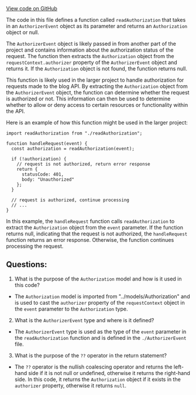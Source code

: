 [View code on GitHub](https://github.com/gaerongsalon/blog/src/handlers/authorization/readAuthorization.ts)

The code in this file defines a function called `readAuthorization` that takes in an `AuthorizerEvent` object as its parameter and returns an `Authorization` object or null. 

The `AuthorizerEvent` object is likely passed in from another part of the project and contains information about the authorization status of the request. The function then extracts the `Authorization` object from the `requestContext.authorizer` property of the `AuthorizerEvent` object and returns it. If the `Authorization` object is not found, the function returns null.

This function is likely used in the larger project to handle authorization for requests made to the blog API. By extracting the `Authorization` object from the `AuthorizerEvent` object, the function can determine whether the request is authorized or not. This information can then be used to determine whether to allow or deny access to certain resources or functionality within the API.

Here is an example of how this function might be used in the larger project:

```
import readAuthorization from "./readAuthorization";

function handleRequest(event) {
  const authorization = readAuthorization(event);

  if (!authorization) {
    // request is not authorized, return error response
    return {
      statusCode: 401,
      body: "Unauthorized"
    };
  }

  // request is authorized, continue processing
  // ...
}
```

In this example, the `handleRequest` function calls `readAuthorization` to extract the `Authorization` object from the `event` parameter. If the function returns null, indicating that the request is not authorized, the `handleRequest` function returns an error response. Otherwise, the function continues processing the request.
## Questions: 
 1. What is the purpose of the `Authorization` model and how is it used in this code?
- The `Authorization` model is imported from "../models/Authorization" and is used to cast the `authorizer` property of the `requestContext` object in the `event` parameter to the `Authorization` type.

2. What is the `AuthorizerEvent` type and where is it defined?
- The `AuthorizerEvent` type is used as the type of the `event` parameter in the `readAuthorization` function and is defined in the `./AuthorizerEvent` file.

3. What is the purpose of the `??` operator in the return statement?
- The `??` operator is the nullish coalescing operator and returns the left-hand side if it is not null or undefined, otherwise it returns the right-hand side. In this code, it returns the `Authorization` object if it exists in the `authorizer` property, otherwise it returns `null`.